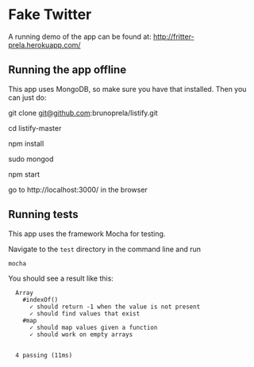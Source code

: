Fake Twitter
==========

A running demo of the app can be found at: http://fritter-prela.herokuapp.com/


Running the app offline
-----------
This app uses MongoDB, so make sure you have that installed. Then you can just do:

git clone git@github.com:brunoprela/listify.git

cd listify-master

npm install

sudo mongod

npm start

go to http://localhost:3000/ in the browser


Running tests 
-----------

This app uses the framework Mocha for testing.

Navigate to the `test` directory in the command line and run

`mocha`

You should see a result like this:

```
  Array
    #indexOf()
      ✓ should return -1 when the value is not present
      ✓ should find values that exist
    #map
      ✓ should map values given a function
      ✓ should work on empty arrays


  4 passing (11ms)
```
